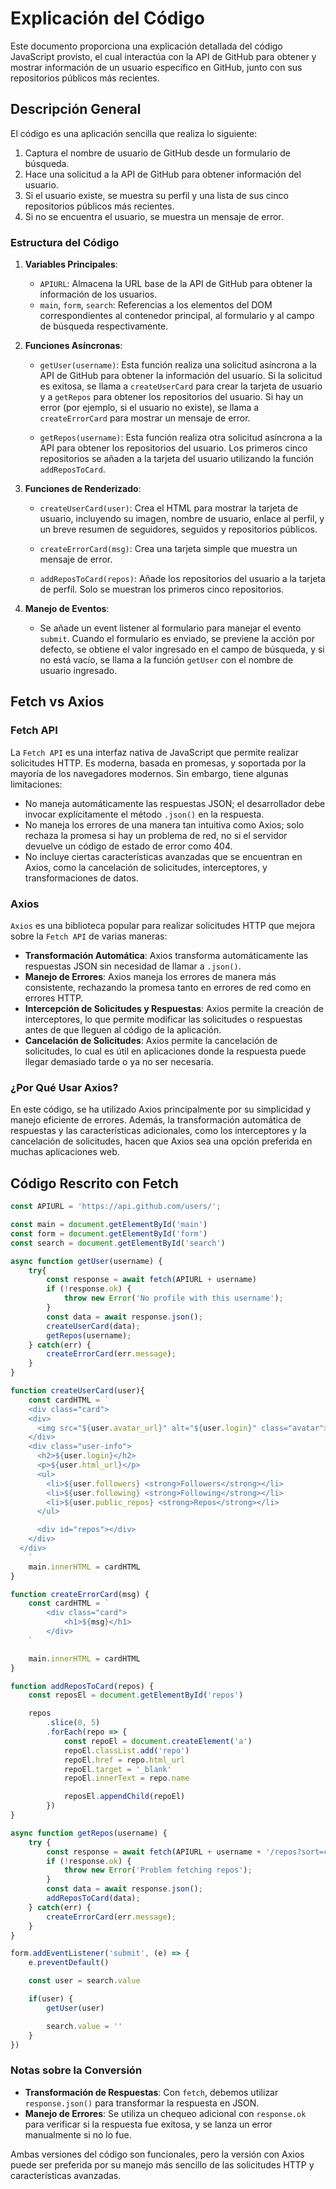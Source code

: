 # Explicación del Código

Este documento proporciona una explicación detallada del código JavaScript provisto, el cual interactúa con la API de GitHub para obtener y mostrar información de un usuario específico en GitHub, junto con sus repositorios públicos más recientes.

## Descripción General

El código es una aplicación sencilla que realiza lo siguiente:
1. Captura el nombre de usuario de GitHub desde un formulario de búsqueda.
2. Hace una solicitud a la API de GitHub para obtener información del usuario.
3. Si el usuario existe, se muestra su perfil y una lista de sus cinco repositorios públicos más recientes.
4. Si no se encuentra el usuario, se muestra un mensaje de error.

### Estructura del Código

1. **Variables Principales**:
    - `APIURL`: Almacena la URL base de la API de GitHub para obtener la información de los usuarios.
    - `main`, `form`, `search`: Referencias a los elementos del DOM correspondientes al contenedor principal, al formulario y al campo de búsqueda respectivamente.

2. **Funciones Asíncronas**:
    - `getUser(username)`: Esta función realiza una solicitud asíncrona a la API de GitHub para obtener la información del usuario. Si la solicitud es exitosa, se llama a `createUserCard` para crear la tarjeta de usuario y a `getRepos` para obtener los repositorios del usuario. Si hay un error (por ejemplo, si el usuario no existe), se llama a `createErrorCard` para mostrar un mensaje de error.

    - `getRepos(username)`: Esta función realiza otra solicitud asíncrona a la API para obtener los repositorios del usuario. Los primeros cinco repositorios se añaden a la tarjeta del usuario utilizando la función `addReposToCard`.

3. **Funciones de Renderizado**:
    - `createUserCard(user)`: Crea el HTML para mostrar la tarjeta de usuario, incluyendo su imagen, nombre de usuario, enlace al perfil, y un breve resumen de seguidores, seguidos y repositorios públicos.
    
    - `createErrorCard(msg)`: Crea una tarjeta simple que muestra un mensaje de error.
    
    - `addReposToCard(repos)`: Añade los repositorios del usuario a la tarjeta de perfil. Solo se muestran los primeros cinco repositorios.

4. **Manejo de Eventos**:
    - Se añade un event listener al formulario para manejar el evento `submit`. Cuando el formulario es enviado, se previene la acción por defecto, se obtiene el valor ingresado en el campo de búsqueda, y si no está vacío, se llama a la función `getUser` con el nombre de usuario ingresado.

## Fetch vs Axios

### **Fetch API**
La `Fetch API` es una interfaz nativa de JavaScript que permite realizar solicitudes HTTP. Es moderna, basada en promesas, y soportada por la mayoría de los navegadores modernos. Sin embargo, tiene algunas limitaciones:
- No maneja automáticamente las respuestas JSON; el desarrollador debe invocar explícitamente el método `.json()` en la respuesta.
- No maneja los errores de una manera tan intuitiva como Axios; solo rechaza la promesa si hay un problema de red, no si el servidor devuelve un código de estado de error como 404.
- No incluye ciertas características avanzadas que se encuentran en Axios, como la cancelación de solicitudes, interceptores, y transformaciones de datos.

### **Axios**
`Axios` es una biblioteca popular para realizar solicitudes HTTP que mejora sobre la `Fetch API` de varias maneras:
- **Transformación Automática**: Axios transforma automáticamente las respuestas JSON sin necesidad de llamar a `.json()`.
- **Manejo de Errores**: Axios maneja los errores de manera más consistente, rechazando la promesa tanto en errores de red como en errores HTTP.
- **Intercepción de Solicitudes y Respuestas**: Axios permite la creación de interceptores, lo que permite modificar las solicitudes o respuestas antes de que lleguen al código de la aplicación.
- **Cancelación de Solicitudes**: Axios permite la cancelación de solicitudes, lo cual es útil en aplicaciones donde la respuesta puede llegar demasiado tarde o ya no ser necesaria.

### **¿Por Qué Usar Axios?**
En este código, se ha utilizado Axios principalmente por su simplicidad y manejo eficiente de errores. Además, la transformación automática de respuestas y las características adicionales, como los interceptores y la cancelación de solicitudes, hacen que Axios sea una opción preferida en muchas aplicaciones web.

## Código Rescrito con Fetch

```javascript
const APIURL = 'https://api.github.com/users/';

const main = document.getElementById('main')
const form = document.getElementById('form')
const search = document.getElementById('search')

async function getUser(username) {
    try{
        const response = await fetch(APIURL + username)
        if (!response.ok) {
            throw new Error('No profile with this username');
        }
        const data = await response.json();
        createUserCard(data);
        getRepos(username);
    } catch(err) {
        createErrorCard(err.message);
    }
}

function createUserCard(user){
    const cardHTML = `
    <div class="card">
    <div>
      <img src="${user.avatar_url}" alt="${user.login}" class="avatar">
    </div>
    <div class="user-info">
      <h2>${user.login}</h2>
      <p>${user.html_url}</p>
      <ul>
        <li>${user.followers} <strong>Followers</strong></li>
        <li>${user.following} <strong>Following</strong></li>
        <li>${user.public_repos} <strong>Repos</strong></li>
      </ul>

      <div id="repos"></div>
    </div>
  </div>
    `
    main.innerHTML = cardHTML
}

function createErrorCard(msg) {
    const cardHTML = `
        <div class="card">
            <h1>${msg}</h1>
        </div>
    `

    main.innerHTML = cardHTML
}

function addReposToCard(repos) {
    const reposEl = document.getElementById('repos')

    repos
        .slice(0, 5)
        .forEach(repo => {
            const repoEl = document.createElement('a')
            repoEl.classList.add('repo')
            repoEl.href = repo.html_url
            repoEl.target = '_blank'
            repoEl.innerText = repo.name

            reposEl.appendChild(repoEl)
        })
}

async function getRepos(username) {
    try {
        const response = await fetch(APIURL + username + '/repos?sort=created')
        if (!response.ok) {
            throw new Error('Problem fetching repos');
        }
        const data = await response.json();
        addReposToCard(data);
    } catch(err) {
        createErrorCard(err.message);
    }
}

form.addEventListener('submit', (e) => {
    e.preventDefault()

    const user = search.value

    if(user) {
        getUser(user)

        search.value = ''
    }
})
```

### Notas sobre la Conversión

- **Transformación de Respuestas**: Con `fetch`, debemos utilizar `response.json()` para transformar la respuesta en JSON.
- **Manejo de Errores**: Se utiliza un chequeo adicional con `response.ok` para verificar si la respuesta fue exitosa, y se lanza un error manualmente si no lo fue.

Ambas versiones del código son funcionales, pero la versión con Axios puede ser preferida por su manejo más sencillo de las solicitudes HTTP y características avanzadas.